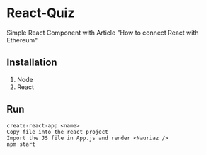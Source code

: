 # React-Quiz
Simple React Component with Article "How to connect React with Ethereum"

## Installation
1. Node
2. React

## Run
```JS
create-react-app <name>
Copy file into the react project
Import the JS file in App.js and render <Nauriaz />
npm start
```
